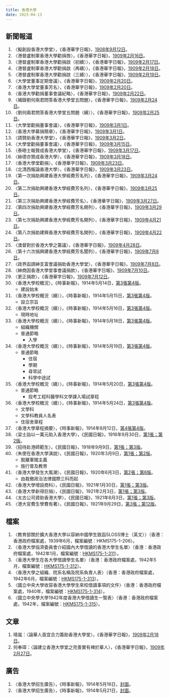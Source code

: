 ```yaml
---
title: 香港大學
date: 2023-04-13
---
```

<adsense></adsense>

## 新聞報道
1. 〈擬創設香港大學堂〉，《香港華字日報》，[1908年9月12日](https://mmis.hkpl.gov.hk/coverpage/-/coverpage/view?_coverpage_WAR_mmisportalportlet_hsf=%E6%B8%AF%E5%A4%A7&p_r_p_-1078056564_c=QF757YsWv5%2BakvA8rFW5EuJSiukuHYZu&_coverpage_WAR_mmisportalportlet_o=5&_coverpage_WAR_mmisportalportlet_actual_q=%28%20verbatim_dc.collection%3A%28%22Old%5C%20HK%5C%20Newspapers%22%29%20%29%20AND+%28%20%28%20allTermsMandatory%3A%28true%29%20OR+all_dc.title%3A%28%E9%A6%99%E6%B8%AF%E5%A4%A7%E5%AD%B8%29%20OR+all_dc.creator%3A%28%E9%A6%99%E6%B8%AF%E5%A4%A7%E5%AD%B8%29%20OR+all_dc.contributor%3A%28%E9%A6%99%E6%B8%AF%E5%A4%A7%E5%AD%B8%29%20OR+all_dc.subject%3A%28%E9%A6%99%E6%B8%AF%E5%A4%A7%E5%AD%B8%29%20OR+fulltext%3A%28%E9%A6%99%E6%B8%AF%E5%A4%A7%E5%AD%B8%29%20OR+all_dc.description%3A%28%E9%A6%99%E6%B8%AF%E5%A4%A7%E5%AD%B8%29%20%29%20%29&_coverpage_WAR_mmisportalportlet_sort_order=asc&_coverpage_WAR_mmisportalportlet_sort_field=dc.publicationdate_bsort&_coverpage_WAR_mmisportalportlet_formDate=1681380981449)。
2. 〈港督盧制軍香港大學勸捐唇〉，《香港華字日報》，[1909年2月16日](https://mmis.hkpl.gov.hk/coverpage/-/coverpage/view?_coverpage_WAR_mmisportalportlet_hsf=%E6%B8%AF%E5%A4%A7&p_r_p_-1078056564_c=QF757YsWv5%2BakvA8rFW5ErtlkPQfpv6J&_coverpage_WAR_mmisportalportlet_o=6&_coverpage_WAR_mmisportalportlet_actual_q=%28%20verbatim_dc.collection%3A%28%22Old%5C%20HK%5C%20Newspapers%22%29%20%29%20AND+%28%20%28%20allTermsMandatory%3A%28true%29%20OR+all_dc.title%3A%28%E9%A6%99%E6%B8%AF%E5%A4%A7%E5%AD%B8%29%20OR+all_dc.creator%3A%28%E9%A6%99%E6%B8%AF%E5%A4%A7%E5%AD%B8%29%20OR+all_dc.contributor%3A%28%E9%A6%99%E6%B8%AF%E5%A4%A7%E5%AD%B8%29%20OR+all_dc.subject%3A%28%E9%A6%99%E6%B8%AF%E5%A4%A7%E5%AD%B8%29%20OR+fulltext%3A%28%E9%A6%99%E6%B8%AF%E5%A4%A7%E5%AD%B8%29%20OR+all_dc.description%3A%28%E9%A6%99%E6%B8%AF%E5%A4%A7%E5%AD%B8%29%20%29%20%29&_coverpage_WAR_mmisportalportlet_sort_order=asc&_coverpage_WAR_mmisportalportlet_sort_field=dc.publicationdate_bsort&_coverpage_WAR_mmisportalportlet_formDate=1681380981449)。
3. 〈港督盧制軍香港大學勸捐啟（初續）〉，《香港華字日報》，[1909年2月17日](https://mmis.hkpl.gov.hk/coverpage/-/coverpage/view?_coverpage_WAR_mmisportalportlet_hsf=%E6%B8%AF%E5%A4%A7&p_r_p_-1078056564_c=QF757YsWv5%2BakvA8rFW5EuJ%2FXSHoIhVk&_coverpage_WAR_mmisportalportlet_o=7&_coverpage_WAR_mmisportalportlet_actual_q=%28%20verbatim_dc.collection%3A%28%22Old%5C%20HK%5C%20Newspapers%22%29%20%29%20AND+%28%20%28%20allTermsMandatory%3A%28true%29%20OR+all_dc.title%3A%28%E9%A6%99%E6%B8%AF%E5%A4%A7%E5%AD%B8%29%20OR+all_dc.creator%3A%28%E9%A6%99%E6%B8%AF%E5%A4%A7%E5%AD%B8%29%20OR+all_dc.contributor%3A%28%E9%A6%99%E6%B8%AF%E5%A4%A7%E5%AD%B8%29%20OR+all_dc.subject%3A%28%E9%A6%99%E6%B8%AF%E5%A4%A7%E5%AD%B8%29%20OR+fulltext%3A%28%E9%A6%99%E6%B8%AF%E5%A4%A7%E5%AD%B8%29%20OR+all_dc.description%3A%28%E9%A6%99%E6%B8%AF%E5%A4%A7%E5%AD%B8%29%20%29%20%29&_coverpage_WAR_mmisportalportlet_sort_order=asc&_coverpage_WAR_mmisportalportlet_sort_field=dc.publicationdate_bsort&_coverpage_WAR_mmisportalportlet_formDate=1681380981449)。
4. 〈港督盧制軍香港大學勸捐啟（再續）〉，《香港華字日報》，[1909年2月18日](https://mmis.hkpl.gov.hk/coverpage/-/coverpage/view?_coverpage_WAR_mmisportalportlet_hsf=%E6%B8%AF%E5%A4%A7&p_r_p_-1078056564_c=QF757YsWv5%2BakvA8rFW5Eky3wX3dhYyM&_coverpage_WAR_mmisportalportlet_o=8&_coverpage_WAR_mmisportalportlet_actual_q=%28%20verbatim_dc.collection%3A%28%22Old%5C%20HK%5C%20Newspapers%22%29%20%29%20AND+%28%20%28%20allTermsMandatory%3A%28true%29%20OR+all_dc.title%3A%28%E9%A6%99%E6%B8%AF%E5%A4%A7%E5%AD%B8%29%20OR+all_dc.creator%3A%28%E9%A6%99%E6%B8%AF%E5%A4%A7%E5%AD%B8%29%20OR+all_dc.contributor%3A%28%E9%A6%99%E6%B8%AF%E5%A4%A7%E5%AD%B8%29%20OR+all_dc.subject%3A%28%E9%A6%99%E6%B8%AF%E5%A4%A7%E5%AD%B8%29%20OR+fulltext%3A%28%E9%A6%99%E6%B8%AF%E5%A4%A7%E5%AD%B8%29%20OR+all_dc.description%3A%28%E9%A6%99%E6%B8%AF%E5%A4%A7%E5%AD%B8%29%20%29%20%29&_coverpage_WAR_mmisportalportlet_sort_order=asc&_coverpage_WAR_mmisportalportlet_sort_field=dc.publicationdate_bsort&_coverpage_WAR_mmisportalportlet_formDate=1681380981449)。
5. 〈港督盧制軍香港大學勸捐啟（三續）〉，《香港華字日報》，[1909年2月19日](https://mmis.hkpl.gov.hk/coverpage/-/coverpage/view?_coverpage_WAR_mmisportalportlet_hsf=%E6%B8%AF%E5%A4%A7&p_r_p_-1078056564_c=QF757YsWv5%2BakvA8rFW5EnQIAWwrughW&_coverpage_WAR_mmisportalportlet_o=9&_coverpage_WAR_mmisportalportlet_actual_q=%28%20verbatim_dc.collection%3A%28%22Old%5C%20HK%5C%20Newspapers%22%29%20%29%20AND+%28%20%28%20allTermsMandatory%3A%28true%29%20OR+all_dc.title%3A%28%E9%A6%99%E6%B8%AF%E5%A4%A7%E5%AD%B8%29%20OR+all_dc.creator%3A%28%E9%A6%99%E6%B8%AF%E5%A4%A7%E5%AD%B8%29%20OR+all_dc.contributor%3A%28%E9%A6%99%E6%B8%AF%E5%A4%A7%E5%AD%B8%29%20OR+all_dc.subject%3A%28%E9%A6%99%E6%B8%AF%E5%A4%A7%E5%AD%B8%29%20OR+fulltext%3A%28%E9%A6%99%E6%B8%AF%E5%A4%A7%E5%AD%B8%29%20OR+all_dc.description%3A%28%E9%A6%99%E6%B8%AF%E5%A4%A7%E5%AD%B8%29%20%29%20%29&_coverpage_WAR_mmisportalportlet_sort_order=asc&_coverpage_WAR_mmisportalportlet_sort_field=dc.publicationdate_bsort&_coverpage_WAR_mmisportalportlet_formDate=1681380981449)。
6. 〈大學堂董事定期會議〉，《香港華字日報》，[1909年2月20日](https://mmis.hkpl.gov.hk/coverpage/-/coverpage/view?_coverpage_WAR_mmisportalportlet_hsf=%E6%B8%AF%E5%A4%A7&p_r_p_-1078056564_c=QF757YsWv5%2BakvA8rFW5EqZgnZgYD5DH&_coverpage_WAR_mmisportalportlet_o=10&_coverpage_WAR_mmisportalportlet_actual_q=%28%20verbatim_dc.collection%3A%28%22Old%5C%20HK%5C%20Newspapers%22%29%20%29%20AND+%28%20%28%20allTermsMandatory%3A%28true%29%20OR+all_dc.title%3A%28%E9%A6%99%E6%B8%AF%E5%A4%A7%E5%AD%B8%29%20OR+all_dc.creator%3A%28%E9%A6%99%E6%B8%AF%E5%A4%A7%E5%AD%B8%29%20OR+all_dc.contributor%3A%28%E9%A6%99%E6%B8%AF%E5%A4%A7%E5%AD%B8%29%20OR+all_dc.subject%3A%28%E9%A6%99%E6%B8%AF%E5%A4%A7%E5%AD%B8%29%20OR+fulltext%3A%28%E9%A6%99%E6%B8%AF%E5%A4%A7%E5%AD%B8%29%20OR+all_dc.description%3A%28%E9%A6%99%E6%B8%AF%E5%A4%A7%E5%AD%B8%29%20%29%20%29&_coverpage_WAR_mmisportalportlet_sort_order=asc&_coverpage_WAR_mmisportalportlet_sort_field=dc.publicationdate_bsort&_coverpage_WAR_mmisportalportlet_formDate=1681380981449)。
7. 〈香港大學堂董事芳名〉，《香港華字日報》，[1909年2月20日](https://mmis.hkpl.gov.hk/coverpage/-/coverpage/view?_coverpage_WAR_mmisportalportlet_hsf=%E6%B8%AF%E5%A4%A7&p_r_p_-1078056564_c=QF757YsWv5%2BakvA8rFW5EqZgnZgYD5DH&_coverpage_WAR_mmisportalportlet_o=10&_coverpage_WAR_mmisportalportlet_actual_q=%28%20verbatim_dc.collection%3A%28%22Old%5C%20HK%5C%20Newspapers%22%29%20%29%20AND+%28%20%28%20allTermsMandatory%3A%28true%29%20OR+all_dc.title%3A%28%E9%A6%99%E6%B8%AF%E5%A4%A7%E5%AD%B8%29%20OR+all_dc.creator%3A%28%E9%A6%99%E6%B8%AF%E5%A4%A7%E5%AD%B8%29%20OR+all_dc.contributor%3A%28%E9%A6%99%E6%B8%AF%E5%A4%A7%E5%AD%B8%29%20OR+all_dc.subject%3A%28%E9%A6%99%E6%B8%AF%E5%A4%A7%E5%AD%B8%29%20OR+fulltext%3A%28%E9%A6%99%E6%B8%AF%E5%A4%A7%E5%AD%B8%29%20OR+all_dc.description%3A%28%E9%A6%99%E6%B8%AF%E5%A4%A7%E5%AD%B8%29%20%29%20%29&_coverpage_WAR_mmisportalportlet_sort_order=asc&_coverpage_WAR_mmisportalportlet_sort_field=dc.publicationdate_bsort&_coverpage_WAR_mmisportalportlet_formDate=1681380981449)。
8. 〈香港大學勸捐董事會議紀略〉，《香港華字日報》，[1909年2月22日](https://mmis.hkpl.gov.hk/coverpage/-/coverpage/view?_coverpage_WAR_mmisportalportlet_hsf=%E6%B8%AF%E5%A4%A7&p_r_p_-1078056564_c=QF757YsWv5%2BakvA8rFW5EqlDQUrdAZDj&_coverpage_WAR_mmisportalportlet_o=11&_coverpage_WAR_mmisportalportlet_actual_q=%28%20verbatim_dc.collection%3A%28%22Old%5C%20HK%5C%20Newspapers%22%29%20%29%20AND+%28%20%28%20allTermsMandatory%3A%28true%29%20OR+all_dc.title%3A%28%E9%A6%99%E6%B8%AF%E5%A4%A7%E5%AD%B8%29%20OR+all_dc.creator%3A%28%E9%A6%99%E6%B8%AF%E5%A4%A7%E5%AD%B8%29%20OR+all_dc.contributor%3A%28%E9%A6%99%E6%B8%AF%E5%A4%A7%E5%AD%B8%29%20OR+all_dc.subject%3A%28%E9%A6%99%E6%B8%AF%E5%A4%A7%E5%AD%B8%29%20OR+fulltext%3A%28%E9%A6%99%E6%B8%AF%E5%A4%A7%E5%AD%B8%29%20OR+all_dc.description%3A%28%E9%A6%99%E6%B8%AF%E5%A4%A7%E5%AD%B8%29%20%29%20%29&_coverpage_WAR_mmisportalportlet_sort_order=asc&_coverpage_WAR_mmisportalportlet_sort_field=dc.publicationdate_bsort&_coverpage_WAR_mmisportalportlet_formDate=1681380981449)。
9. 〈補錄劉何兩君問答香港大學堂五問題〉，《香港華字日報》，[1909年2月24日](https://mmis.hkpl.gov.hk/coverpage/-/coverpage/view?_coverpage_WAR_mmisportalportlet_hsf=%E6%B8%AF%E5%A4%A7&p_r_p_-1078056564_c=QF757YsWv5%2BakvA8rFW5EmCY%2F%2FIeG43n&_coverpage_WAR_mmisportalportlet_o=12&_coverpage_WAR_mmisportalportlet_actual_q=%28%20verbatim_dc.collection%3A%28%22Old%5C%20HK%5C%20Newspapers%22%29%20%29%20AND+%28%20%28%20allTermsMandatory%3A%28true%29%20OR+all_dc.title%3A%28%E9%A6%99%E6%B8%AF%E5%A4%A7%E5%AD%B8%29%20OR+all_dc.creator%3A%28%E9%A6%99%E6%B8%AF%E5%A4%A7%E5%AD%B8%29%20OR+all_dc.contributor%3A%28%E9%A6%99%E6%B8%AF%E5%A4%A7%E5%AD%B8%29%20OR+all_dc.subject%3A%28%E9%A6%99%E6%B8%AF%E5%A4%A7%E5%AD%B8%29%20OR+fulltext%3A%28%E9%A6%99%E6%B8%AF%E5%A4%A7%E5%AD%B8%29%20OR+all_dc.description%3A%28%E9%A6%99%E6%B8%AF%E5%A4%A7%E5%AD%B8%29%20%29%20%29&_coverpage_WAR_mmisportalportlet_sort_order=asc&_coverpage_WAR_mmisportalportlet_sort_field=dc.publicationdate_bsort&_coverpage_WAR_mmisportalportlet_formDate=1681380981449)。
10. 〈劉何兩君問答香港大學堂五問題（續）〉，《香港華字日報》，[1909年2月25日](https://mmis.hkpl.gov.hk/coverpage/-/coverpage/view?_coverpage_WAR_mmisportalportlet_hsf=%E6%B8%AF%E5%A4%A7&p_r_p_-1078056564_c=QF757YsWv5%2BakvA8rFW5Elmlm1OKDSCO&_coverpage_WAR_mmisportalportlet_o=13&_coverpage_WAR_mmisportalportlet_actual_q=%28%20verbatim_dc.collection%3A%28%22Old%5C%20HK%5C%20Newspapers%22%29%20%29%20AND+%28%20%28%20allTermsMandatory%3A%28true%29%20OR+all_dc.title%3A%28%E9%A6%99%E6%B8%AF%E5%A4%A7%E5%AD%B8%29%20OR+all_dc.creator%3A%28%E9%A6%99%E6%B8%AF%E5%A4%A7%E5%AD%B8%29%20OR+all_dc.contributor%3A%28%E9%A6%99%E6%B8%AF%E5%A4%A7%E5%AD%B8%29%20OR+all_dc.subject%3A%28%E9%A6%99%E6%B8%AF%E5%A4%A7%E5%AD%B8%29%20OR+fulltext%3A%28%E9%A6%99%E6%B8%AF%E5%A4%A7%E5%AD%B8%29%20OR+all_dc.description%3A%28%E9%A6%99%E6%B8%AF%E5%A4%A7%E5%AD%B8%29%20%29%20%29&_coverpage_WAR_mmisportalportlet_sort_order=asc&_coverpage_WAR_mmisportalportlet_sort_field=dc.publicationdate_bsort&_coverpage_WAR_mmisportalportlet_formDate=1681380981449)。
11. 〈大學堂勸捐董事會議〉，《香港華字日報》，[1909年3月1日](https://mmis.hkpl.gov.hk/coverpage/-/coverpage/view?_coverpage_WAR_mmisportalportlet_hsf=%E6%B8%AF%E5%A4%A7&p_r_p_-1078056564_c=QF757YsWv5%2BakvA8rFW5EgBTHMwA8d3M&_coverpage_WAR_mmisportalportlet_o=15&_coverpage_WAR_mmisportalportlet_actual_q=%28%20verbatim_dc.collection%3A%28%22Old%5C%20HK%5C%20Newspapers%22%29%20%29%20AND+%28%20%28%20allTermsMandatory%3A%28true%29%20OR+all_dc.title%3A%28%E9%A6%99%E6%B8%AF%E5%A4%A7%E5%AD%B8%29%20OR+all_dc.creator%3A%28%E9%A6%99%E6%B8%AF%E5%A4%A7%E5%AD%B8%29%20OR+all_dc.contributor%3A%28%E9%A6%99%E6%B8%AF%E5%A4%A7%E5%AD%B8%29%20OR+all_dc.subject%3A%28%E9%A6%99%E6%B8%AF%E5%A4%A7%E5%AD%B8%29%20OR+fulltext%3A%28%E9%A6%99%E6%B8%AF%E5%A4%A7%E5%AD%B8%29%20OR+all_dc.description%3A%28%E9%A6%99%E6%B8%AF%E5%A4%A7%E5%AD%B8%29%20%29%20%29&_coverpage_WAR_mmisportalportlet_sort_order=asc&_coverpage_WAR_mmisportalportlet_sort_field=dc.publicationdate_bsort&_coverpage_WAR_mmisportalportlet_formDate=1681380981449)。
12. 〈香港大學募捐簡章〉，《香港華字日報》，[1909年3月1日](https://mmis.hkpl.gov.hk/coverpage/-/coverpage/view?_coverpage_WAR_mmisportalportlet_hsf=%E6%B8%AF%E5%A4%A7&p_r_p_-1078056564_c=QF757YsWv5%2BakvA8rFW5EgBTHMwA8d3M&_coverpage_WAR_mmisportalportlet_o=15&_coverpage_WAR_mmisportalportlet_actual_q=%28%20verbatim_dc.collection%3A%28%22Old%5C%20HK%5C%20Newspapers%22%29%20%29%20AND+%28%20%28%20allTermsMandatory%3A%28true%29%20OR+all_dc.title%3A%28%E9%A6%99%E6%B8%AF%E5%A4%A7%E5%AD%B8%29%20OR+all_dc.creator%3A%28%E9%A6%99%E6%B8%AF%E5%A4%A7%E5%AD%B8%29%20OR+all_dc.contributor%3A%28%E9%A6%99%E6%B8%AF%E5%A4%A7%E5%AD%B8%29%20OR+all_dc.subject%3A%28%E9%A6%99%E6%B8%AF%E5%A4%A7%E5%AD%B8%29%20OR+fulltext%3A%28%E9%A6%99%E6%B8%AF%E5%A4%A7%E5%AD%B8%29%20OR+all_dc.description%3A%28%E9%A6%99%E6%B8%AF%E5%A4%A7%E5%AD%B8%29%20%29%20%29&_coverpage_WAR_mmisportalportlet_sort_order=asc&_coverpage_WAR_mmisportalportlet_sort_field=dc.publicationdate_bsort&_coverpage_WAR_mmisportalportlet_formDate=1681380981449)。
13. 〈請贊助香港大學堂〉，《香港華字日報》，[1909年3月2日](https://mmis.hkpl.gov.hk/coverpage/-/coverpage/view?_coverpage_WAR_mmisportalportlet_hsf=%E6%B8%AF%E5%A4%A7&p_r_p_-1078056564_c=QF757YsWv5%2BakvA8rFW5EgXh8%2Br7TEQw&_coverpage_WAR_mmisportalportlet_o=16&_coverpage_WAR_mmisportalportlet_actual_q=%28%20verbatim_dc.collection%3A%28%22Old%5C%20HK%5C%20Newspapers%22%29%20%29%20AND+%28%20%28%20allTermsMandatory%3A%28true%29%20OR+all_dc.title%3A%28%E9%A6%99%E6%B8%AF%E5%A4%A7%E5%AD%B8%29%20OR+all_dc.creator%3A%28%E9%A6%99%E6%B8%AF%E5%A4%A7%E5%AD%B8%29%20OR+all_dc.contributor%3A%28%E9%A6%99%E6%B8%AF%E5%A4%A7%E5%AD%B8%29%20OR+all_dc.subject%3A%28%E9%A6%99%E6%B8%AF%E5%A4%A7%E5%AD%B8%29%20OR+fulltext%3A%28%E9%A6%99%E6%B8%AF%E5%A4%A7%E5%AD%B8%29%20OR+all_dc.description%3A%28%E9%A6%99%E6%B8%AF%E5%A4%A7%E5%AD%B8%29%20%29%20%29&_coverpage_WAR_mmisportalportlet_sort_order=asc&_coverpage_WAR_mmisportalportlet_sort_field=dc.publicationdate_bsort&_coverpage_WAR_mmisportalportlet_formDate=1681380981449)。
14. 〈大學堂勸捐董事會議〉，《香港華字日報》，[1909年3月15日](https://mmis.hkpl.gov.hk/coverpage/-/coverpage/view?_coverpage_WAR_mmisportalportlet_hsf=%E6%B8%AF%E5%A4%A7&p_r_p_-1078056564_c=QF757YsWv5%2BakvA8rFW5EjxdFSXB%2BpRt&_coverpage_WAR_mmisportalportlet_o=17&_coverpage_WAR_mmisportalportlet_actual_q=%28%20verbatim_dc.collection%3A%28%22Old%5C%20HK%5C%20Newspapers%22%29%20%29%20AND+%28%20%28%20allTermsMandatory%3A%28true%29%20OR+all_dc.title%3A%28%E9%A6%99%E6%B8%AF%E5%A4%A7%E5%AD%B8%29%20OR+all_dc.creator%3A%28%E9%A6%99%E6%B8%AF%E5%A4%A7%E5%AD%B8%29%20OR+all_dc.contributor%3A%28%E9%A6%99%E6%B8%AF%E5%A4%A7%E5%AD%B8%29%20OR+all_dc.subject%3A%28%E9%A6%99%E6%B8%AF%E5%A4%A7%E5%AD%B8%29%20OR+fulltext%3A%28%E9%A6%99%E6%B8%AF%E5%A4%A7%E5%AD%B8%29%20OR+all_dc.description%3A%28%E9%A6%99%E6%B8%AF%E5%A4%A7%E5%AD%B8%29%20%29%20%29&_coverpage_WAR_mmisportalportlet_sort_order=asc&_coverpage_WAR_mmisportalportlet_sort_field=dc.publicationdate_bsort&_coverpage_WAR_mmisportalportlet_formDate=1681380981449)。
15. 〈泰晤士報贊成香港大學堂〉，《香港華字日報》，[1909年3月17日](https://mmis.hkpl.gov.hk/coverpage/-/coverpage/view?_coverpage_WAR_mmisportalportlet_hsf=%E6%B8%AF%E5%A4%A7&p_r_p_-1078056564_c=QF757YsWv5%2BakvA8rFW5EhXg2%2BpkQbxt&_coverpage_WAR_mmisportalportlet_o=18&_coverpage_WAR_mmisportalportlet_actual_q=%28%20verbatim_dc.collection%3A%28%22Old%5C%20HK%5C%20Newspapers%22%29%20%29%20AND+%28%20%28%20allTermsMandatory%3A%28true%29%20OR+all_dc.title%3A%28%E9%A6%99%E6%B8%AF%E5%A4%A7%E5%AD%B8%29%20OR+all_dc.creator%3A%28%E9%A6%99%E6%B8%AF%E5%A4%A7%E5%AD%B8%29%20OR+all_dc.contributor%3A%28%E9%A6%99%E6%B8%AF%E5%A4%A7%E5%AD%B8%29%20OR+all_dc.subject%3A%28%E9%A6%99%E6%B8%AF%E5%A4%A7%E5%AD%B8%29%20OR+fulltext%3A%28%E9%A6%99%E6%B8%AF%E5%A4%A7%E5%AD%B8%29%20OR+all_dc.description%3A%28%E9%A6%99%E6%B8%AF%E5%A4%A7%E5%AD%B8%29%20%29%20%29&_coverpage_WAR_mmisportalportlet_sort_order=asc&_coverpage_WAR_mmisportalportlet_sort_field=dc.publicationdate_bsort&_coverpage_WAR_mmisportalportlet_formDate=1681380981449)。
16. 〈赫德亦贊成香港大學〉，《香港華字日報》，[1909年3月18日](https://mmis.hkpl.gov.hk/coverpage/-/coverpage/view?_coverpage_WAR_mmisportalportlet_hsf=%E6%B8%AF%E5%A4%A7&p_r_p_-1078056564_c=QF757YsWv5%2BakvA8rFW5EjghfWAZbpIk&_coverpage_WAR_mmisportalportlet_o=19&_coverpage_WAR_mmisportalportlet_actual_q=%28%20verbatim_dc.collection%3A%28%22Old%5C%20HK%5C%20Newspapers%22%29%20%29%20AND+%28%20%28%20allTermsMandatory%3A%28true%29%20OR+all_dc.title%3A%28%E9%A6%99%E6%B8%AF%E5%A4%A7%E5%AD%B8%29%20OR+all_dc.creator%3A%28%E9%A6%99%E6%B8%AF%E5%A4%A7%E5%AD%B8%29%20OR+all_dc.contributor%3A%28%E9%A6%99%E6%B8%AF%E5%A4%A7%E5%AD%B8%29%20OR+all_dc.subject%3A%28%E9%A6%99%E6%B8%AF%E5%A4%A7%E5%AD%B8%29%20OR+fulltext%3A%28%E9%A6%99%E6%B8%AF%E5%A4%A7%E5%AD%B8%29%20OR+all_dc.description%3A%28%E9%A6%99%E6%B8%AF%E5%A4%A7%E5%AD%B8%29%20%29%20%29&_coverpage_WAR_mmisportalportlet_sort_order=asc&_coverpage_WAR_mmisportalportlet_sort_field=dc.publicationdate_bsort&_coverpage_WAR_mmisportalportlet_formDate=1681380981449)。
17. 〈香港大學堂勸捐〉，《香港華字日報》，[1909年3月23日](https://mmis.hkpl.gov.hk/coverpage/-/coverpage/view?_coverpage_WAR_mmisportalportlet_hsf=%E6%B8%AF%E5%A4%A7&p_r_p_-1078056564_c=QF757YsWv5%2BakvA8rFW5Ervo5CbRhxuM&_coverpage_WAR_mmisportalportlet_o=20&_coverpage_WAR_mmisportalportlet_actual_q=%28%20verbatim_dc.collection%3A%28%22Old%5C%20HK%5C%20Newspapers%22%29%20%29%20AND+%28%20%28%20allTermsMandatory%3A%28true%29%20OR+all_dc.title%3A%28%E9%A6%99%E6%B8%AF%E5%A4%A7%E5%AD%B8%29%20OR+all_dc.creator%3A%28%E9%A6%99%E6%B8%AF%E5%A4%A7%E5%AD%B8%29%20OR+all_dc.contributor%3A%28%E9%A6%99%E6%B8%AF%E5%A4%A7%E5%AD%B8%29%20OR+all_dc.subject%3A%28%E9%A6%99%E6%B8%AF%E5%A4%A7%E5%AD%B8%29%20OR+fulltext%3A%28%E9%A6%99%E6%B8%AF%E5%A4%A7%E5%AD%B8%29%20OR+all_dc.description%3A%28%E9%A6%99%E6%B8%AF%E5%A4%A7%E5%AD%B8%29%20%29%20%29&_coverpage_WAR_mmisportalportlet_sort_order=asc&_coverpage_WAR_mmisportalportlet_sort_field=dc.publicationdate_bsort&_coverpage_WAR_mmisportalportlet_formDate=1681380981449)。
18. 〈北清西報論香港大學〉，《香港華字日報》，[1909年3月23日](https://mmis.hkpl.gov.hk/coverpage/-/coverpage/view?_coverpage_WAR_mmisportalportlet_hsf=%E6%B8%AF%E5%A4%A7&p_r_p_-1078056564_c=QF757YsWv5%2BakvA8rFW5Ervo5CbRhxuM&_coverpage_WAR_mmisportalportlet_o=20&_coverpage_WAR_mmisportalportlet_actual_q=%28%20verbatim_dc.collection%3A%28%22Old%5C%20HK%5C%20Newspapers%22%29%20%29%20AND+%28%20%28%20allTermsMandatory%3A%28true%29%20OR+all_dc.title%3A%28%E9%A6%99%E6%B8%AF%E5%A4%A7%E5%AD%B8%29%20OR+all_dc.creator%3A%28%E9%A6%99%E6%B8%AF%E5%A4%A7%E5%AD%B8%29%20OR+all_dc.contributor%3A%28%E9%A6%99%E6%B8%AF%E5%A4%A7%E5%AD%B8%29%20OR+all_dc.subject%3A%28%E9%A6%99%E6%B8%AF%E5%A4%A7%E5%AD%B8%29%20OR+fulltext%3A%28%E9%A6%99%E6%B8%AF%E5%A4%A7%E5%AD%B8%29%20OR+all_dc.description%3A%28%E9%A6%99%E6%B8%AF%E5%A4%A7%E5%AD%B8%29%20%29%20%29&_coverpage_WAR_mmisportalportlet_sort_order=asc&_coverpage_WAR_mmisportalportlet_sort_field=dc.publicationdate_bsort&_coverpage_WAR_mmisportalportlet_formDate=1681380981449)。
19. 〈第一次捐助興建香港大學經費芳名列〉，《香港華字日報》，[1909年3月24日](https://mmis.hkpl.gov.hk/coverpage/-/coverpage/view?_coverpage_WAR_mmisportalportlet_hsf=%E6%B8%AF%E5%A4%A7&p_r_p_-1078056564_c=QF757YsWv5%2BakvA8rFW5EjJcMfAu%2F27U&_coverpage_WAR_mmisportalportlet_o=21&_coverpage_WAR_mmisportalportlet_actual_q=%28%20verbatim_dc.collection%3A%28%22Old%5C%20HK%5C%20Newspapers%22%29%20%29%20AND+%28%20%28%20allTermsMandatory%3A%28true%29%20OR+all_dc.title%3A%28%E9%A6%99%E6%B8%AF%E5%A4%A7%E5%AD%B8%29%20OR+all_dc.creator%3A%28%E9%A6%99%E6%B8%AF%E5%A4%A7%E5%AD%B8%29%20OR+all_dc.contributor%3A%28%E9%A6%99%E6%B8%AF%E5%A4%A7%E5%AD%B8%29%20OR+all_dc.subject%3A%28%E9%A6%99%E6%B8%AF%E5%A4%A7%E5%AD%B8%29%20OR+fulltext%3A%28%E9%A6%99%E6%B8%AF%E5%A4%A7%E5%AD%B8%29%20OR+all_dc.description%3A%28%E9%A6%99%E6%B8%AF%E5%A4%A7%E5%AD%B8%29%20%29%20%29&_coverpage_WAR_mmisportalportlet_sort_order=asc&_coverpage_WAR_mmisportalportlet_sort_field=dc.publicationdate_bsort&_coverpage_WAR_mmisportalportlet_formDate=1681380981449)。
20. 〈第二次捐助興建香港大學經費芳名列〉，《香港華字日報》，[1909年3月25日](https://mmis.hkpl.gov.hk/coverpage/-/coverpage/view?_coverpage_WAR_mmisportalportlet_hsf=%E6%B8%AF%E5%A4%A7&p_r_p_-1078056564_c=QF757YsWv5%2BakvA8rFW5EiJsETtEb5T%2F&_coverpage_WAR_mmisportalportlet_o=22&_coverpage_WAR_mmisportalportlet_actual_q=%28%20verbatim_dc.collection%3A%28%22Old%5C%20HK%5C%20Newspapers%22%29%20%29%20AND+%28%20%28%20allTermsMandatory%3A%28true%29%20OR+all_dc.title%3A%28%E9%A6%99%E6%B8%AF%E5%A4%A7%E5%AD%B8%29%20OR+all_dc.creator%3A%28%E9%A6%99%E6%B8%AF%E5%A4%A7%E5%AD%B8%29%20OR+all_dc.contributor%3A%28%E9%A6%99%E6%B8%AF%E5%A4%A7%E5%AD%B8%29%20OR+all_dc.subject%3A%28%E9%A6%99%E6%B8%AF%E5%A4%A7%E5%AD%B8%29%20OR+fulltext%3A%28%E9%A6%99%E6%B8%AF%E5%A4%A7%E5%AD%B8%29%20OR+all_dc.description%3A%28%E9%A6%99%E6%B8%AF%E5%A4%A7%E5%AD%B8%29%20%29%20%29&_coverpage_WAR_mmisportalportlet_sort_order=asc&_coverpage_WAR_mmisportalportlet_sort_field=dc.publicationdate_bsort&_coverpage_WAR_mmisportalportlet_formDate=1681380981449)。
21. 〈第三次捐助興建香港大學經費芳名〉，《香港華字日報》，[1909年3月27日](https://mmis.hkpl.gov.hk/coverpage/-/coverpage/view?_coverpage_WAR_mmisportalportlet_hsf=%E6%B8%AF%E5%A4%A7&p_r_p_-1078056564_c=QF757YsWv5%2BakvA8rFW5EsXHCepd6VRm&_coverpage_WAR_mmisportalportlet_o=23&_coverpage_WAR_mmisportalportlet_actual_q=%28%20verbatim_dc.collection%3A%28%22Old%5C%20HK%5C%20Newspapers%22%29%20%29%20AND+%28%20%28%20allTermsMandatory%3A%28true%29%20OR+all_dc.title%3A%28%E9%A6%99%E6%B8%AF%E5%A4%A7%E5%AD%B8%29%20OR+all_dc.creator%3A%28%E9%A6%99%E6%B8%AF%E5%A4%A7%E5%AD%B8%29%20OR+all_dc.contributor%3A%28%E9%A6%99%E6%B8%AF%E5%A4%A7%E5%AD%B8%29%20OR+all_dc.subject%3A%28%E9%A6%99%E6%B8%AF%E5%A4%A7%E5%AD%B8%29%20OR+fulltext%3A%28%E9%A6%99%E6%B8%AF%E5%A4%A7%E5%AD%B8%29%20OR+all_dc.description%3A%28%E9%A6%99%E6%B8%AF%E5%A4%A7%E5%AD%B8%29%20%29%20%29&_coverpage_WAR_mmisportalportlet_sort_order=asc&_coverpage_WAR_mmisportalportlet_sort_field=dc.publicationdate_bsort&_coverpage_WAR_mmisportalportlet_formDate=1681380981449)。
22. 〈第四次捐助興建香港大學經費芳名開列〉，《香港華字日報》，[1909年3月29日](https://mmis.hkpl.gov.hk/coverpage/-/coverpage/view?_coverpage_WAR_mmisportalportlet_hsf=%E6%B8%AF%E5%A4%A7&p_r_p_-1078056564_c=QF757YsWv5%2BakvA8rFW5Erya7OALzide&_coverpage_WAR_mmisportalportlet_o=24&_coverpage_WAR_mmisportalportlet_actual_q=%28%20verbatim_dc.collection%3A%28%22Old%5C%20HK%5C%20Newspapers%22%29%20%29%20AND+%28%20%28%20allTermsMandatory%3A%28true%29%20OR+all_dc.title%3A%28%E9%A6%99%E6%B8%AF%E5%A4%A7%E5%AD%B8%29%20OR+all_dc.creator%3A%28%E9%A6%99%E6%B8%AF%E5%A4%A7%E5%AD%B8%29%20OR+all_dc.contributor%3A%28%E9%A6%99%E6%B8%AF%E5%A4%A7%E5%AD%B8%29%20OR+all_dc.subject%3A%28%E9%A6%99%E6%B8%AF%E5%A4%A7%E5%AD%B8%29%20OR+fulltext%3A%28%E9%A6%99%E6%B8%AF%E5%A4%A7%E5%AD%B8%29%20OR+all_dc.description%3A%28%E9%A6%99%E6%B8%AF%E5%A4%A7%E5%AD%B8%29%20%29%20%29&_coverpage_WAR_mmisportalportlet_sort_order=asc&_coverpage_WAR_mmisportalportlet_sort_field=dc.publicationdate_bsort&_coverpage_WAR_mmisportalportlet_formDate=1681380981449)。
23. 〈第七次捐助興建香港大學經費芳名開列〉，《香港華字日報》，[1909年4月21日](https://mmis.hkpl.gov.hk/coverpage/-/coverpage/view?_coverpage_WAR_mmisportalportlet_hsf=%E6%B8%AF%E5%A4%A7&p_r_p_-1078056564_c=QF757YsWv5%2BakvA8rFW5ErD0MoaNWDH8&_coverpage_WAR_mmisportalportlet_o=26&_coverpage_WAR_mmisportalportlet_actual_q=%28%20verbatim_dc.collection%3A%28%22Old%5C%20HK%5C%20Newspapers%22%29%20%29%20AND+%28%20%28%20allTermsMandatory%3A%28true%29%20OR+all_dc.title%3A%28%E9%A6%99%E6%B8%AF%E5%A4%A7%E5%AD%B8%29%20OR+all_dc.creator%3A%28%E9%A6%99%E6%B8%AF%E5%A4%A7%E5%AD%B8%29%20OR+all_dc.contributor%3A%28%E9%A6%99%E6%B8%AF%E5%A4%A7%E5%AD%B8%29%20OR+all_dc.subject%3A%28%E9%A6%99%E6%B8%AF%E5%A4%A7%E5%AD%B8%29%20OR+fulltext%3A%28%E9%A6%99%E6%B8%AF%E5%A4%A7%E5%AD%B8%29%20OR+all_dc.description%3A%28%E9%A6%99%E6%B8%AF%E5%A4%A7%E5%AD%B8%29%20%29%20%29&_coverpage_WAR_mmisportalportlet_sort_order=asc&_coverpage_WAR_mmisportalportlet_sort_field=dc.publicationdate_bsort&_coverpage_WAR_mmisportalportlet_formDate=1681380981449)。
24. 〈第八次捐助建興香港大學經費芳名開列〉，《香港華字日報》，[1909年4月22日](https://mmis.hkpl.gov.hk/coverpage/-/coverpage/view?_coverpage_WAR_mmisportalportlet_hsf=%E6%B8%AF%E5%A4%A7&p_r_p_-1078056564_c=QF757YsWv5%2BakvA8rFW5EtNcnnIHbsFx&_coverpage_WAR_mmisportalportlet_o=27&_coverpage_WAR_mmisportalportlet_actual_q=%28%20verbatim_dc.collection%3A%28%22Old%5C%20HK%5C%20Newspapers%22%29%20%29%20AND+%28%20%28%20allTermsMandatory%3A%28true%29%20OR+all_dc.title%3A%28%E9%A6%99%E6%B8%AF%E5%A4%A7%E5%AD%B8%29%20OR+all_dc.creator%3A%28%E9%A6%99%E6%B8%AF%E5%A4%A7%E5%AD%B8%29%20OR+all_dc.contributor%3A%28%E9%A6%99%E6%B8%AF%E5%A4%A7%E5%AD%B8%29%20OR+all_dc.subject%3A%28%E9%A6%99%E6%B8%AF%E5%A4%A7%E5%AD%B8%29%20OR+fulltext%3A%28%E9%A6%99%E6%B8%AF%E5%A4%A7%E5%AD%B8%29%20OR+all_dc.description%3A%28%E9%A6%99%E6%B8%AF%E5%A4%A7%E5%AD%B8%29%20%29%20%29&_coverpage_WAR_mmisportalportlet_sort_order=asc&_coverpage_WAR_mmisportalportlet_sort_field=dc.publicationdate_bsort&_coverpage_WAR_mmisportalportlet_formDate=1681380981449)。
25. 〈澳督對於香港大學之籌議〉，《香港華字日報》，[1909年4月28日](https://mmis.hkpl.gov.hk/coverpage/-/coverpage/view?_coverpage_WAR_mmisportalportlet_hsf=%E6%B8%AF%E5%A4%A7&p_r_p_-1078056564_c=QF757YsWv5%2BakvA8rFW5EoBH%2FbLVb4KY&_coverpage_WAR_mmisportalportlet_o=28&_coverpage_WAR_mmisportalportlet_actual_q=%28%20verbatim_dc.collection%3A%28%22Old%5C%20HK%5C%20Newspapers%22%29%20%29%20AND+%28%20%28%20allTermsMandatory%3A%28true%29%20OR+all_dc.title%3A%28%E9%A6%99%E6%B8%AF%E5%A4%A7%E5%AD%B8%29%20OR+all_dc.creator%3A%28%E9%A6%99%E6%B8%AF%E5%A4%A7%E5%AD%B8%29%20OR+all_dc.contributor%3A%28%E9%A6%99%E6%B8%AF%E5%A4%A7%E5%AD%B8%29%20OR+all_dc.subject%3A%28%E9%A6%99%E6%B8%AF%E5%A4%A7%E5%AD%B8%29%20OR+fulltext%3A%28%E9%A6%99%E6%B8%AF%E5%A4%A7%E5%AD%B8%29%20OR+all_dc.description%3A%28%E9%A6%99%E6%B8%AF%E5%A4%A7%E5%AD%B8%29%20%29%20%29&_coverpage_WAR_mmisportalportlet_sort_order=asc&_coverpage_WAR_mmisportalportlet_sort_field=dc.publicationdate_bsort&_coverpage_WAR_mmisportalportlet_formDate=1681380981449)。
26. 〈第十六次捐興建香港大學經費芳名聞列〉，《香港華字日報》，[1909年7月8日](https://mmis.hkpl.gov.hk/coverpage/-/coverpage/view?_coverpage_WAR_mmisportalportlet_hsf=%E6%B8%AF%E5%A4%A7&p_r_p_-1078056564_c=QF757YsWv5%2BakvA8rFW5Eo7YUBonc2Tu&_coverpage_WAR_mmisportalportlet_o=29&_coverpage_WAR_mmisportalportlet_actual_q=%28%20verbatim_dc.collection%3A%28%22Old%5C%20HK%5C%20Newspapers%22%29%20%29%20AND+%28%20%28%20allTermsMandatory%3A%28true%29%20OR+all_dc.title%3A%28%E9%A6%99%E6%B8%AF%E5%A4%A7%E5%AD%B8%29%20OR+all_dc.creator%3A%28%E9%A6%99%E6%B8%AF%E5%A4%A7%E5%AD%B8%29%20OR+all_dc.contributor%3A%28%E9%A6%99%E6%B8%AF%E5%A4%A7%E5%AD%B8%29%20OR+all_dc.subject%3A%28%E9%A6%99%E6%B8%AF%E5%A4%A7%E5%AD%B8%29%20OR+fulltext%3A%28%E9%A6%99%E6%B8%AF%E5%A4%A7%E5%AD%B8%29%20OR+all_dc.description%3A%28%E9%A6%99%E6%B8%AF%E5%A4%A7%E5%AD%B8%29%20%29%20%29&_coverpage_WAR_mmisportalportlet_sort_order=asc&_coverpage_WAR_mmisportalportlet_sort_field=dc.publicationdate_bsort&_coverpage_WAR_mmisportalportlet_formDate=1681380981449)。
27. 〈政界函請紳支富會議捐助香港大學堂〉，《香港華字日報》，[1909年7月8日](https://mmis.hkpl.gov.hk/coverpage/-/coverpage/view?_coverpage_WAR_mmisportalportlet_hsf=%E6%B8%AF%E5%A4%A7&p_r_p_-1078056564_c=QF757YsWv5%2BakvA8rFW5Eo7YUBonc2Tu&_coverpage_WAR_mmisportalportlet_o=29&_coverpage_WAR_mmisportalportlet_actual_q=%28%20verbatim_dc.collection%3A%28%22Old%5C%20HK%5C%20Newspapers%22%29%20%29%20AND+%28%20%28%20allTermsMandatory%3A%28true%29%20OR+all_dc.title%3A%28%E9%A6%99%E6%B8%AF%E5%A4%A7%E5%AD%B8%29%20OR+all_dc.creator%3A%28%E9%A6%99%E6%B8%AF%E5%A4%A7%E5%AD%B8%29%20OR+all_dc.contributor%3A%28%E9%A6%99%E6%B8%AF%E5%A4%A7%E5%AD%B8%29%20OR+all_dc.subject%3A%28%E9%A6%99%E6%B8%AF%E5%A4%A7%E5%AD%B8%29%20OR+fulltext%3A%28%E9%A6%99%E6%B8%AF%E5%A4%A7%E5%AD%B8%29%20OR+all_dc.description%3A%28%E9%A6%99%E6%B8%AF%E5%A4%A7%E5%AD%B8%29%20%29%20%29&_coverpage_WAR_mmisportalportlet_sort_order=asc&_coverpage_WAR_mmisportalportlet_sort_field=dc.publicationdate_bsort&_coverpage_WAR_mmisportalportlet_formDate=1681380981449)。
28. 〈紳商因香港大學堂事會議捐款〉，《香港華字日報》，[1909年7月10日](https://mmis.hkpl.gov.hk/coverpage/-/coverpage/view?_coverpage_WAR_mmisportalportlet_hsf=%E6%B8%AF%E5%A4%A7&p_r_p_-1078056564_c=QF757YsWv5%2BakvA8rFW5EhQanqSVrox5&_coverpage_WAR_mmisportalportlet_o=30&_coverpage_WAR_mmisportalportlet_actual_q=%28%20verbatim_dc.collection%3A%28%22Old%5C%20HK%5C%20Newspapers%22%29%20%29%20AND+%28%20%28%20allTermsMandatory%3A%28true%29%20OR+all_dc.title%3A%28%E9%A6%99%E6%B8%AF%E5%A4%A7%E5%AD%B8%29%20OR+all_dc.creator%3A%28%E9%A6%99%E6%B8%AF%E5%A4%A7%E5%AD%B8%29%20OR+all_dc.contributor%3A%28%E9%A6%99%E6%B8%AF%E5%A4%A7%E5%AD%B8%29%20OR+all_dc.subject%3A%28%E9%A6%99%E6%B8%AF%E5%A4%A7%E5%AD%B8%29%20OR+fulltext%3A%28%E9%A6%99%E6%B8%AF%E5%A4%A7%E5%AD%B8%29%20OR+all_dc.description%3A%28%E9%A6%99%E6%B8%AF%E5%A4%A7%E5%AD%B8%29%20%29%20%29&_coverpage_WAR_mmisportalportlet_sort_order=asc&_coverpage_WAR_mmisportalportlet_sort_field=dc.publicationdate_bsort&_coverpage_WAR_mmisportalportlet_formDate=1681380981449)。
29. 〈更正捐款〉，《香港華字日報》，[1909年7月12日](https://mmis.hkpl.gov.hk/coverpage/-/coverpage/view?_coverpage_WAR_mmisportalportlet_hsf=%E6%B8%AF%E5%A4%A7&p_r_p_-1078056564_c=QF757YsWv5%2BakvA8rFW5ElGZnXk5wdtM&_coverpage_WAR_mmisportalportlet_o=31&_coverpage_WAR_mmisportalportlet_actual_q=%28%20verbatim_dc.collection%3A%28%22Old%5C%20HK%5C%20Newspapers%22%29%20%29%20AND+%28%20%28%20allTermsMandatory%3A%28true%29%20OR+all_dc.title%3A%28%E9%A6%99%E6%B8%AF%E5%A4%A7%E5%AD%B8%29%20OR+all_dc.creator%3A%28%E9%A6%99%E6%B8%AF%E5%A4%A7%E5%AD%B8%29%20OR+all_dc.contributor%3A%28%E9%A6%99%E6%B8%AF%E5%A4%A7%E5%AD%B8%29%20OR+all_dc.subject%3A%28%E9%A6%99%E6%B8%AF%E5%A4%A7%E5%AD%B8%29%20OR+fulltext%3A%28%E9%A6%99%E6%B8%AF%E5%A4%A7%E5%AD%B8%29%20OR+all_dc.description%3A%28%E9%A6%99%E6%B8%AF%E5%A4%A7%E5%AD%B8%29%20%29%20%29&_coverpage_WAR_mmisportalportlet_sort_order=asc&_coverpage_WAR_mmisportalportlet_sort_field=dc.publicationdate_bsort&_coverpage_WAR_mmisportalportlet_formDate=1681380981449)。
30. 〈香港大學校概況〉，《時事新報》，1914年5月14日，[第3張第4版](https://gpa.eastview.com/crl/lqrcn/?a=d&d=ssxb19140514-01.1.12&srpos=2&e=-------en-25--1-byDA-img-txIN-%e9%a6%99%e6%b8%af%e5%a4%a7%e5%ad%b8---------)。
    - 建設始末
31. 〈香港大學校概況（續）〉，《時事新報》，1914年5月15日，[第3張第4版](https://gpa.eastview.com/crl/lqrcn/?a=d&d=ssxb19140515-01.1.12&srpos=3&e=-------en-25--1-byDA-img-txIN-%e9%a6%99%e6%b8%af%e5%a4%a7%e5%ad%b8---------)。
    - 設立宗旨
32. 〈香港大學校概況（續）〉，《時事新報》，1914年5月16日，[第3張第4版](https://gpa.eastview.com/crl/lqrcn/?a=d&d=ssxb19140516-01.1.12&srpos=5&e=-------en-25--1-byDA-img-txIN-%e9%a6%99%e6%b8%af%e5%a4%a7%e5%ad%b8---------)。
    - 現時地址
33. 〈香港大學校概況（續）〉，《時事新報》，1914年5月18日，[第3張第4版](https://gpa.eastview.com/crl/lqrcn/?a=d&d=ssxb19140518-01.1.12&srpos=6&e=-------en-25--1-byDA-img-txIN-%e9%a6%99%e6%b8%af%e5%a4%a7%e5%ad%b8---------)。
    - 組織機關
    - 普通節略
      - 入學
34. 〈香港大學校概況（續）〉，《時事新報》，1914年5月19日，[第3張第4版](https://gpa.eastview.com/crl/lqrcn/?a=d&d=ssxb19140519-01.1.12&srpos=7&e=-------en-25--1-byDA-img-txIN-%e9%a6%99%e6%b8%af%e5%a4%a7%e5%ad%b8---------)。
    - 普通節略
      - 住宿
      - 學期
      - 尋常試
      - 科學中途試
35. 〈香港大學校概況（續）〉，《時事新報》，1914年5月20日，[第3張第4版](https://gpa.eastview.com/crl/lqrcn/?a=d&d=ssxb19140520-01.1.12&srpos=8&e=-------en-25--1-byDA-img-txIN-%e9%a6%99%e6%b8%af%e5%a4%a7%e5%ad%b8---------)。
    - 普通節略
      - 投考工程科醫學科文學課入場試章程
36. 〈香港大學校概況（續）〉，《時事新報》，1914年5月24日，[第3張第4版](https://gpa.eastview.com/crl/lqrcn/?a=d&d=ssxb19140524-01.1.12&srpos=10&e=-------en-25--1-byDA-img-txIN-%e9%a6%99%e6%b8%af%e5%a4%a7%e5%ad%b8---------)。
    - 文學科
    - 文學科教員人名表
    - 住宿舍章程
37. 〈香港大學章程摘要〉，《時事新報》，1914年8月12日，[第4張第4版](https://gpa.eastview.com/crl/lqrcn/?a=d&d=ssxb19140812-01.1.13&srpos=12&e=-------en-25--1-byDA-img-txIN-%e9%a6%99%e6%b8%af%e5%a4%a7%e5%ad%b8---------)。
38. 〈梁士詒以一萬元助入香港大學〉，《民國日報》，1916年9月30日，[第1張；第2版](https://gpa.eastview.com/crl/lqrcn/?a=d&d=mgrg19160930-01.1.2&srpos=14&e=-------en-25--1-byDA-img-txIN-%e9%a6%99%e6%b8%af%e5%a4%a7%e5%ad%b8---------)。
39. 〈招待赴港師範生〉，《民國日報》，1918年9月9日，[第1張；第3版](https://gpa.eastview.com/crl/lqrcn/?a=d&d=mgrg19180909-01.1.3&srpos=17&e=-------en-25--1-byDA-img-txIN-%e9%a6%99%e6%b8%af%e5%a4%a7%e5%ad%b8---------)。
40. 〈朱使在香港大學演說〉，《民國日報》，1920年3月9日，[第1張；第2版](https://gpa.eastview.com/crl/lqrcn/?a=d&d=mgrg19200309-01.1.2&srpos=13&e=-------en-25-mgrg-1-byDA-img-txIN-%e9%a6%99%e6%b8%af%e5%a4%a7%e5%ad%b8---------)。
    - 脫離軍閥主義
    - 施行普及教育
41. 〈香港大學發生大風潮〉，《民國日報》，1920年6月3日，[第2張；第6版](https://gpa.eastview.com/crl/lqrcn/?a=d&d=mgrg19200603-01.1.6&srpos=14&e=-------en-25-mgrg-1-byDA-img-txIN-%e9%a6%99%e6%b8%af%e5%a4%a7%e5%ad%b8---------)。
    - 由裁撤政治法律國際三科而起
42. 〈香港大學增設商科〉，《民國日報》，1921年1月30日，[第1張；第3版](https://gpa.eastview.com/crl/lqrcn/?a=d&d=mgrg19210130-01.1.3&srpos=16&e=-------en-25-mgrg-1-byDA-img-txIN-%e9%a6%99%e6%b8%af%e5%a4%a7%e5%ad%b8---------)。
43. 〈香港大學新得巨捐〉，《民國日報》，1921年2月3日，[第1張；第3版](https://gpa.eastview.com/crl/lqrcn/?a=d&d=mgrg19210203-01.1.3&srpos=18&e=-------en-25-mgrg-1-byDA-img-txIN-%e9%a6%99%e6%b8%af%e5%a4%a7%e5%ad%b8---------)。
44. 〈太古公司資助香港大學〉，《民國日報》，1921年8月3日，[第1張；第3版](https://gpa.eastview.com/crl/lqrcn/?a=d&d=mgrg19210803-01.1.3&srpos=20&e=-------en-25-mgrg-1-byDA-img-txIN-%e9%a6%99%e6%b8%af%e5%a4%a7%e5%ad%b8---------)。
45. 〈港大官費生學費有著〉，《民國日報》，1921年9月29日，[第3張；第12版](https://gpa.eastview.com/crl/lqrcn/?a=d&d=mgrg19210929-01.1.11&srpos=21&e=-------en-25-mgrg-1-byDA-img-txIN-%e9%a6%99%e6%b8%af%e5%a4%a7%e5%ad%b8---------)。

## 檔案
1. 〈教育部關於擴大香港大學以容納中國學生致函SLOSS博士（英文）〉（香港：香港政府檔案處，1939年6月，檔案編號：HKMS175-1-206）。
2. 〈香港大學協濟委員會介紹國內大學借讀的香港大學生名單〉（香港：香港政府檔案處，1942年1月，檔案編號：[HKMS175-1-311](https://search.grs.gov.hk/tc/arcview.xhtml?q=%E9%A6%99%E6%B8%AF%E5%A4%A7%E5%AD%B8&eid=sekQHdM0m4qYZM88veTKNg%3D%3D&ls=e_k%3D1%26q%3D%25E9%25A6%2599%25E6%25B8%25AF%25E5%25A4%25A7%25E5%25AD%25B8%26rpp%3D50%26page%3D1)）。
3. 〈香港大學生在各大學借讀學生名單〉（香港：香港政府檔案處，1942年5月，檔案編號：[HKMS175-1-312](https://search.grs.gov.hk/tc/arcview.xhtml?q=%E9%A6%99%E6%B8%AF%E5%A4%A7%E5%AD%B8&eid=CeyBF76iDmaM%2F9db9OnN0Q%3D%3D&ls=e_k%3D1%26q%3D%25E9%25A6%2599%25E6%25B8%25AF%25E5%25A4%25A7%25E5%25AD%25B8%26rpp%3D50%26page%3D1)）。
4. 〈香港大學之組織、院系名稱及院系負責人表〉（香港：香港政府檔案處，1942年6月，檔案編號：[HKMS175-1-313](https://search.grs.gov.hk/tc/arcview.xhtml?q=%E9%A6%99%E6%B8%AF%E5%A4%A7%E5%AD%B8&eid=%2FFAnZZx1YnL7%2FHjwnPNsTg%3D%3D&ls=e_k%3D1%26q%3D%25E9%25A6%2599%25E6%25B8%25AF%25E5%25A4%25A7%25E5%25AD%25B8%26rpp%3D50%26page%3D1)）。
5. 〈國立中央大學收容香港大學學生來校借讀事項的文件〉（香港：香港政府檔案處，1940年，檔案編號：[HKMS175-1-314](https://search.grs.gov.hk/tc/arcview.xhtml?q=%E9%A6%99%E6%B8%AF%E5%A4%A7%E5%AD%B8&eid=uAxvUKA4pJBlfGJ2OBKo5Q%3D%3D&ls=e_k%3D1%26q%3D%25E9%25A6%2599%25E6%25B8%25AF%25E5%25A4%25A7%25E5%25AD%25B8%26rpp%3D50%26page%3D1)）。
6. 〈國立中央學大學1942年度香港大學借讀生一覽表〉（香港：香港政府檔案處，1942年，檔案編號：[HKMS175-1-315](https://search.grs.gov.hk/tc/arcview.xhtml?q=%E9%A6%99%E6%B8%AF%E5%A4%A7%E5%AD%B8&eid=n5k7vICNza4pbYraitoQxw%3D%3D&ls=e_k%3D1%26q%3D%25E9%25A6%2599%25E6%25B8%25AF%25E5%25A4%25A7%25E5%25AD%25B8%26rpp%3D50%26page%3D1)）。

## 文章
1. 晴嵐：〈論華人亟宜合力籌助香港大學堂〉，《香港華字日報》，[1909年2月18日](https://mmis.hkpl.gov.hk/coverpage/-/coverpage/view?_coverpage_WAR_mmisportalportlet_hsf=%E6%B8%AF%E5%A4%A7&p_r_p_-1078056564_c=QF757YsWv5%2BakvA8rFW5Eky3wX3dhYyM&_coverpage_WAR_mmisportalportlet_o=8&_coverpage_WAR_mmisportalportlet_actual_q=%28%20verbatim_dc.collection%3A%28%22Old%5C%20HK%5C%20Newspapers%22%29%20%29%20AND+%28%20%28%20allTermsMandatory%3A%28true%29%20OR+all_dc.title%3A%28%E9%A6%99%E6%B8%AF%E5%A4%A7%E5%AD%B8%29%20OR+all_dc.creator%3A%28%E9%A6%99%E6%B8%AF%E5%A4%A7%E5%AD%B8%29%20OR+all_dc.contributor%3A%28%E9%A6%99%E6%B8%AF%E5%A4%A7%E5%AD%B8%29%20OR+all_dc.subject%3A%28%E9%A6%99%E6%B8%AF%E5%A4%A7%E5%AD%B8%29%20OR+fulltext%3A%28%E9%A6%99%E6%B8%AF%E5%A4%A7%E5%AD%B8%29%20OR+all_dc.description%3A%28%E9%A6%99%E6%B8%AF%E5%A4%A7%E5%AD%B8%29%20%29%20%29&_coverpage_WAR_mmisportalportlet_sort_order=asc&_coverpage_WAR_mmisportalportlet_sort_field=dc.publicationdate_bsort&_coverpage_WAR_mmisportalportlet_formDate=1681380981449)。
2. 何奉璋：〈論建立香港大學堂之完善實有裨於華人〉，《香港華字日報》，[1909年2月27日](https://mmis.hkpl.gov.hk/coverpage/-/coverpage/view?_coverpage_WAR_mmisportalportlet_hsf=%E6%B8%AF%E5%A4%A7&p_r_p_-1078056564_c=QF757YsWv5%2BakvA8rFW5ErkNx2tw38Pt&_coverpage_WAR_mmisportalportlet_o=14&_coverpage_WAR_mmisportalportlet_actual_q=%28%20verbatim_dc.collection%3A%28%22Old%5C%20HK%5C%20Newspapers%22%29%20%29%20AND+%28%20%28%20allTermsMandatory%3A%28true%29%20OR+all_dc.title%3A%28%E9%A6%99%E6%B8%AF%E5%A4%A7%E5%AD%B8%29%20OR+all_dc.creator%3A%28%E9%A6%99%E6%B8%AF%E5%A4%A7%E5%AD%B8%29%20OR+all_dc.contributor%3A%28%E9%A6%99%E6%B8%AF%E5%A4%A7%E5%AD%B8%29%20OR+all_dc.subject%3A%28%E9%A6%99%E6%B8%AF%E5%A4%A7%E5%AD%B8%29%20OR+fulltext%3A%28%E9%A6%99%E6%B8%AF%E5%A4%A7%E5%AD%B8%29%20OR+all_dc.description%3A%28%E9%A6%99%E6%B8%AF%E5%A4%A7%E5%AD%B8%29%20%29%20%29&_coverpage_WAR_mmisportalportlet_sort_order=asc&_coverpage_WAR_mmisportalportlet_sort_field=dc.publicationdate_bsort&_coverpage_WAR_mmisportalportlet_formDate=1681380981449)。

## 廣告
1. 〈香港大學招生廣告〉，《時事新報》，1914年5月16日，[封面](https://gpa.eastview.com/crl/lqrcn/?a=d&d=ssxb19140516-01.1.1&srpos=4&e=-------en-25--1-byDA-img-txIN-%e9%a6%99%e6%b8%af%e5%a4%a7%e5%ad%b8---------)。
2. 〈香港大學招生廣告〉，《時事新報》，1914年5月21日，[封面](https://gpa.eastview.com/crl/lqrcn/?a=d&d=ssxb19140521-01.1.1&srpos=9&e=-------en-25--1-byDA-img-txIN-%e9%a6%99%e6%b8%af%e5%a4%a7%e5%ad%b8---------)。